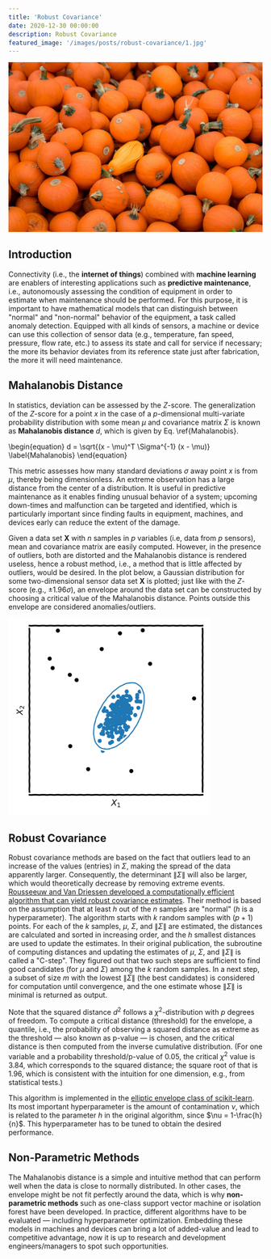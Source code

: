 ```yaml
---
title: 'Robust Covariance'
date: 2020-12-30 00:00:00
description: Robust Covariance
featured_image: '/images/posts/robust-covariance/1.jpg'
---
```


![](/images/posts/robust-covariance/1.jpg)

## Introduction

Connectivity (i.e., the **internet of things**) combined with **machine learning** are enablers of interesting applications such as **predictive maintenance**, i.e., autonomously assessing the condition of equipment in order to estimate when maintenance should be performed. For this purpose, it is important to have mathematical models that can distinguish between "normal" and "non-normal" behavior of the equipment, a task called anomaly detection. Equipped with all kinds of sensors, a machine or device can use this collection of sensor data (e.g., temperature, fan speed, pressure, flow rate, etc.) to assess its state and call for service if necessary; the more its behavior deviates from its reference state just after fabrication, the more it will need maintenance.

## Mahalanobis Distance

In statistics, deviation can be assessed by the $Z$-score. The generalization of the $Z$-score for a point $x$ in the case of a $p$-dimensional multi-variate probability distribution with some mean $\mu$ and covariance matrix $\Sigma$ is known as **Mahalanobis distance** $d$, which is given by Eq. \ref{Mahalanobis}.

\begin{equation}
d = \sqrt{(x - \mu)^T \Sigma^{-1} (x - \mu)}
\label{Mahalanobis}
\end{equation}

This metric assesses how many standard deviations $\sigma$ away point $x$ is from $\mu$, thereby being dimensionless. An extreme observation has a large distance from the center of a distribution. It is useful in predictive maintenance as it enables finding unusual behavior of a system; upcoming down-times and malfunction can be targeted and identified, which is particularly important since finding faults in equipment, machines, and devices early can reduce the extent of the damage.

Given a data set $\mathbf{X}$ with $n$ samples in $p$ variables (i.e, data from $p$ sensors), mean and covariance matrix are easily computed. However, in the presence of outliers, both are distorted and the Mahalanobis distance is rendered useless, hence a robust method, i.e., a method that is little affected by outliers, would be desired. In the plot below, a Gaussian distribution for some two-dimensional sensor data set $\mathbf{X}$ is plotted; just like with the $Z$-score (e.g., $\pm 1.96\sigma$), an envelope around the data set can be constructed by choosing a critical value of the Mahalanobis distance. Points outside this envelope are considered anomalies/outliers.

<img src="/images/theory/robust_covariance.png" width="400">

## Robust Covariance

Robust covariance methods are based on the fact that outliers lead to an increase of the values (entries) in $\Sigma$, making the spread of the data apparently larger. Consequently, the determinant $\|\Sigma \|$ will also be larger, which would theoretically decrease by removing extreme events. [Rousseeuw and Van Driessen developed a computationally efficient algorithm that can yield robust covariance estimates](https://doi.org/10.2307/1270566). Their method is based on the assumption that at least $h$ out of the $n$ samples are "normal" ($h$ is a hyperparameter). The algorithm starts with $k$ random samples with ($p+1$) points. For each of the $k$ samples, $\mu$, $\Sigma$, and $\|\Sigma \|$ are estimated, the distances are calculated and sorted in increasing order, and the $h$ smallest distances are used to update the estimates. In their original publication, the subroutine of computing distances and updating the estimates of $\mu$, $\Sigma$, and $\|\Sigma \|$ is called a "C-step". They figured out that two such steps are sufficient to find good candidates (for $\mu$ and $\Sigma$) among the $k$ random samples. In a next step, a subset of size $m$ with the lowest $\|\Sigma \|$ (the best candidates) is considered for computation until convergence, and the one estimate whose $\|\Sigma \|$ is minimal is returned as output.

Note that the squared distance $d^2$ follows a $\chi^2$-distribution with $p$ degrees of freedom. To compute a critical distance (threshold) for the envelope, a quantile, i.e., the probability of observing a squared distance as extreme as the threshold — also known as p-value — is chosen, and the critical distance is then computed from the inverse cumulative distribution. (For one variable and a probability threshold/p-value of $0.05$, the critical $\chi^2$ value is $3.84$, which corresponds to the squared distance; the square root of that is $1.96$, which is consistent with the intuition for one dimension, e.g., from statistical tests.)

This algorithm is implemented in the [elliptic envelope class of scikit-learn](https://scikit-learn.org/stable/modules/generated/sklearn.covariance.EllipticEnvelope.html). Its most important hyperparameter is the amount of contamination $\nu$, which is related to the parameter $h$ in the original algorithm, since $\nu = 1-\frac{h}{n}$. This hyperparameter has to be tuned to obtain the desired performance.

## Non-Parametric Methods

The Mahalanobis distance is a simple and intuitive method that can perform well when the data is close to normally distributed. In other cases, the envelope might be not fit perfectly around the data, which is why **non-parametric methods** such as one-class support vector machine or isolation forest have been developed. In practice, different algorithms have to be evaluated — including hyperparameter optimization. Embedding these models in machines and devices can bring a lot of added-value and lead to competitive advantage, now it is up to research and development engineers/managers to spot such opportunities.